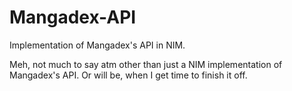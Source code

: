 # Mangadex-API
Implementation of Mangadex's API in NIM.


Meh, not much to say atm other than just a NIM implementation of Mangadex's API. Or will be, when I get time to finish it off.
